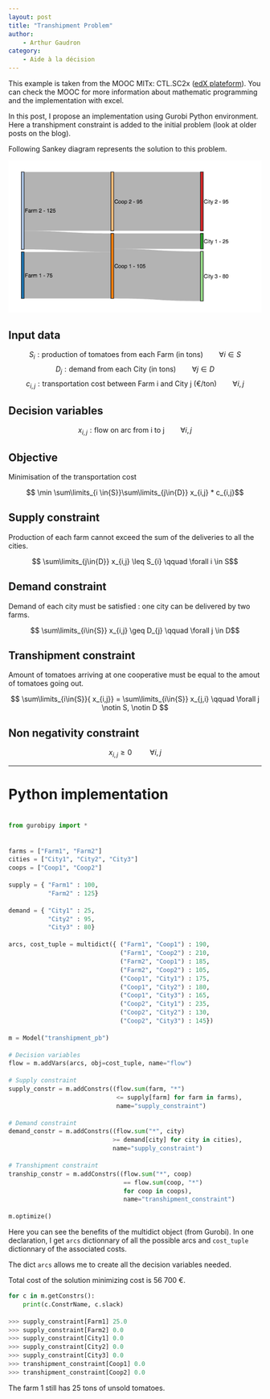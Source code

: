 ```yaml
---
layout: post
title: "Transhipment Problem"
author: 
    - Arthur Gaudron
category: 
    - Aide à la décision
---
```



<html>
<head>
<script type="text/x-mathjax-config">
  MathJax.Hub.Config({tex2jax: {inlineMath: [['$','$'], ['\\(','\\)']]}});
</script>
<script type="text/javascript" async
  src="https://cdnjs.cloudflare.com/ajax/libs/mathjax/2.7.5/latest.js?config=TeX-MML-AM_CHTML">
</script>
</head>
</html>

This example is taken from the MOOC MITx: CTL.SC2x ([edX plateform](https://www.edx.org/)). You can check the MOOC for more information about mathematic programming and the implementation with excel.

In this post, I propose an implementation using Gurobi Python environment.
Here a transhipment constraint is added to the initial problem (look at older posts on the blog).

Following Sankey diagram represents the solution to this problem.

![Sankey Diagram](/assets/2018-06-11-transhipment_problem/sankey_tranship.png)

 <!--more-->

## Input data

$$S_{i} : \text{production of tomatoes from each Farm (in tons)} \qquad \forall i \in S$$
$$D_{j} : \text{demand from each City (in tons)} \qquad \forall j \in D$$
$$c_{i,j} : \text{transportation cost between Farm i and City j (€/ton)} \qquad \forall i,j$$

## Decision variables
$$x_{i,j} : \text{flow on arc from i to j} \qquad \forall i,j$$


## Objective
Minimisation of the transportation cost

$$ \min \sum\limits_{i \in{S}}\sum\limits_{j\in{D}} x_{i,j} * c_{i,j}$$

## Supply constraint
Production of each farm cannot exceed the sum of the deliveries to all the cities.

$$ \sum\limits_{j\in{D}} x_{i,j} \leq S_{i} \qquad \forall i \in S$$

## Demand constraint
Demand of each city must be satisfied : one city can be delivered by two farms.

$$ \sum\limits_{i\in{S}} x_{i,j} \geq D_{j}  \qquad \forall j \in D$$

## Transhipment constraint
Amount of tomatoes arriving at one cooperative must be equal to the amout of tomatoes going out. 

$$ \sum\limits_{i\in{S}}{ x_{i,j}} = \sum\limits_{i\in{S}} x_{j,i} \qquad \forall j \notin S, \notin D $$

## Non negativity constraint

$$ x_{i,j} \geq 0 \qquad \ \forall i,j $$

----

# Python implementation

```python

from gurobipy import *


farms = ["Farm1", "Farm2"]
cities = ["City1", "City2", "City3"]
coops = ["Coop1", "Coop2"]

supply = { "Farm1" : 100,
           "Farm2" : 125}

demand = { "City1" : 25,
           "City2" : 95,
           "City3" : 80}

arcs, cost_tuple = multidict({ ("Farm1", "Coop1") : 190,
                               ("Farm1", "Coop2") : 210,
                               ("Farm2", "Coop1") : 185,
                               ("Farm2", "Coop2") : 105,
                               ("Coop1", "City1") : 175,
                               ("Coop1", "City2") : 180,
                               ("Coop1", "City3") : 165,
                               ("Coop2", "City1") : 235,
                               ("Coop2", "City2") : 130,
                               ("Coop2", "City3") : 145})

m = Model("transhipment_pb")

# Decision variables
flow = m.addVars(arcs, obj=cost_tuple, name="flow")

# Supply constraint
supply_constr = m.addConstrs((flow.sum(farm, "*")
                              <= supply[farm] for farm in farms), 
                              name="supply_constraint")

# Demand constraint
demand_constr = m.addConstrs((flow.sum("*", city)
                             >= demand[city] for city in cities),
                             name="supply_constraint")

# Transhipment constraint
tranship_constr = m.addConstrs((flow.sum("*", coop) 
                                == flow.sum(coop, "*") 
                                for coop in coops),
                                name="transhipment_constraint")

m.optimize()

```

Here you can see the benefits of the multidict object (from Gurobi). In one declaration, I get ```arcs``` dictionnary of all the possible arcs and ```cost_tuple``` dictionnary of the associated costs.

The dict ```arcs``` allows me to create all the decision variables needed.

Total cost of the solution minimizing cost is 56 700 €.

```python
for c in m.getConstrs():
    print(c.ConstrName, c.slack)

>>> supply_constraint[Farm1] 25.0
>>> supply_constraint[Farm2] 0.0
>>> supply_constraint[City1] 0.0
>>> supply_constraint[City2] 0.0
>>> supply_constraint[City3] 0.0
>>> transhipment_constraint[Coop1] 0.0
>>> transhipment_constraint[Coop2] 0.0
```


The farm 1 still has 25 tons of unsold tomatoes.





